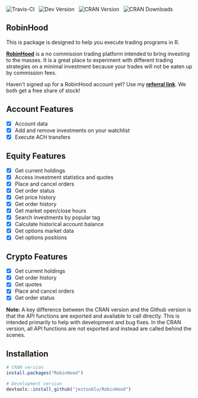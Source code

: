![Travis-CI](https://travis-ci.org/JestonBlu/RobinHood.svg?branch=master) &nbsp;
![Dev Version](https://img.shields.io/badge/github-1.4-blue.svg) &nbsp;
![CRAN Version](http://www.r-pkg.org/badges/version/RobinHood?color=blue) &nbsp;
![CRAN Downloads](http://cranlogs.r-pkg.org/badges/grand-total/RobinHood) &nbsp;


## RobinHood
This is package is designed to help you execute trading programs in R.

**[RobinHood](https://robinhood.com)** is a no commission trading platform intended to bring investing to the masses. It is a great place to experiment with different trading strategies on a minimal investment because your trades will not be eaten up by commission fees.

Haven't signed up for a RobinHood account yet? Use my **[referral link](https://share.robinhood.com/josephb5278)**. We both get a free share of stock!


## Account Features
- [x] Account data
- [x] Add and remove investments on your watchlist
- [x] Execute ACH transfers

## Equity Features
- [x] Get current holdings
- [x] Access investment statistics and quotes
- [x] Place and cancel orders
- [x] Get order status
- [x] Get price history
- [x] Get order history
- [x] Get market open/close hours
- [x] Search investments by popular tag
- [x] Calculate historical account balance
- [x] Get options market data
- [x] Get options positions

## Crypto Features
- [x] Get current holdings
- [x] Get order history
- [x] Get quotes
- [x] Place and cancel orders
- [x] Get order status

**Note:** A key difference between the CRAN version and the Github version is that the API functions are exported and available to call directly. This is intended primarily to help with development and bug fixes. In the CRAN version, all API functions are not exported and instead are called behind the scenes.


## Installation
```r
# CRAN version
install.packages("RobinHood")

# Development version
devtools::install_github("jestonblu/RobinHood")
```
